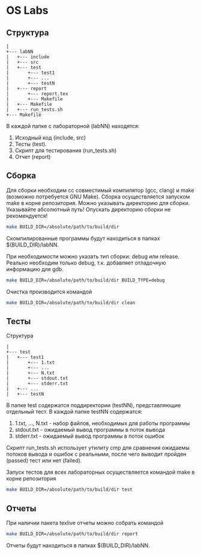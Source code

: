 # OS Labs
## Структура
```text
|
+--- labNN
|   +--- include
|   +--- src
|   +--- test
|       +--- test1
|       +--- ...
|       +--- testN
|   +--- report
|       +--- report.tex
|       +--- Makefile
|   +--- Makefile
|   +--- run_tests.sh
+--- Makefile
```

В каждой папке с лабораторной (labNN) находятся:
1. Исходный код (include, src)
2. Тесты (test).
3. Скрипт для тестирования (run_tests.sh)
4. Отчет (report)

## Сборка
Для сборки необходим cc совместимый компилятор (gcc, clang) и make
(возможно потребуется GNU Make). Сборка осуществляется запуском make
в корне репозитория. Можно указывать директорию для сборки. Указывайте
абсолютный путь! Опускать директорию сборки не рекомендуется!
```bash
make BUILD_DIR=/absolute/path/to/build/dir
```
Скомпилированные программы будут находиться в папках $(BUILD_DIR)/labNN.

При необходимости можно указать тип сборки: debug или release.
Реально необходим только debug, т.к. добавляет отладочную информацию для gdb.
```bash
make BUILD_DIR=/absolute/path/to/build/dir BUILD_TYPE=debug
```

Очистка производится командой
```bash
make BUILD_DIR=/absolute/path/to/build/dir clean
```

## Тесты
Структура
```text
|
+--- test
|   +--- test1
|       +--- 1.txt
|       +--- ...
|       +--- N.txt
|       +--- stdout.txt
|       +--- stderr.txt
|   +--- ...
|   +--- testN
```

В папке test содержатся поддиректории (testNN), представляющие отдельный тест.
В каждой папке testNN содержатся:
1. 1.txt, ..., N.txt - набор файлов, необходимых для работы программы
2. stdout.txt - ожидаемый вывод программы в поток вывода
3. stderr.txt - ожидаемый вывод программы в поток ошибок

Скрипт run_tests.sh использует утилиту cmp для сравнения
ожидаемы потоков вывода и ошибок с реальными, после чего выводит
пройден (passed) тест или нет (failed).

Запуск тестов для всех лабораторных осуществляется командой make в корне
репозитория
```bash
make BUILD_DIR=/absolute/path/to/build/dir test
```

## Отчеты
При наличии пакета texlive отчеты можно собрать командой
```bash
make BUILD_DIR=/absolute/path/to/build/dir report
```
Отчеты будут находиться в папках $(BUILD_DIR)/labNN.